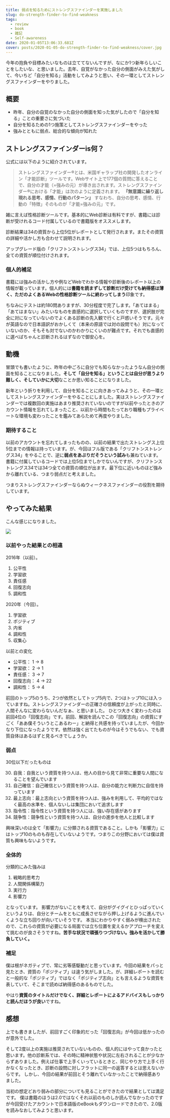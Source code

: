 ```yaml
---
title: 弱点を知るためにストレングスファインダーを実施しました
slug: do-strength-finder-to-find-weakness
tags:
  - review
  - book
  - 雑記
  - Self-awareness
date: 2020-01-05T13:06:33.681Z
cover: posts/2020-01-05-do-strength-finder-to-find-weakness/cover.jpg
---
```

今年の抱負や目標みたいなものは立ててないんですが、なにか1つ新年らしいことをしたいな、と思いました。去年、自覚がなかった自分の側面がみえた気がして、今いちど「自分を知る」活動をしてみようと思い、その一環としてストレングスファインダーをやりました。

## 概要
+ 昨年、自分の自覚のなかった自分の側面を知った気がしたので「自分を知る」ことの重要さに気づいた
+ 自分を知るための1つ施策としてストレングスファインダーをやった
+ 強みとともに弱点、総合的な傾向が知れた

## ストレングスファインダーis何？
公式には以下のように紹介されています。

> ストレングスファインダー®とは、米国ギャラップ社の開発したオンライン「才能診断」ツールです。Webサイト上で177個の質問に答えることで、自分の才能（=強みの元）が導き出されます。ストレングスファインダー®における「才能」は次のように定義されます。
> **『無意識に繰り返し現れる思考、感情、行動のパターン』**
> すなわち、自分の思考、感情、行動の「特徴」そのものが「才能=強みの元」です。

雑に言えば性格診断ツールです。基本的にWeb診断は有料ですが、書籍には診断が受けれるコード付属しているので書籍版をオススメします。

<AdCard asin="4532321433" title="さあ、才能(じぶん)に目覚めよう 新版 ストレングス・ファインダー2.0" image-url="https://images-na.ssl-images-amazon.com/images/I/51OhfvU3y1L._SX336_BO1,204,203,200_.jpg" date="2020-01-05" searchWords="さあ、才能(じぶん)に目覚めよう 新版 ストレングス・ファインダー2.0" />

診断結果は34の資質から上位5位がレポートとして発行されます。またその資質の詳細や活かし方も合わせて説明されます。

アップグレード版の「クリフトンストレングス34」では、上位5つはもちろん、全ての資質が順位付けされます。

### 個人的補足
書籍には強みの活かし方や例などWebでわかる情報や診断後のレポート以上の情報が載っています。個人的には**書籍を読まずして診断だけ受けても納得感は薄く、ただのよくあるWebの性格診断ツールに終わってしまう**印象です。

ちなみにテストは約180問ありますが、30分程度で完了します。「あてはまる」「あてはまない」みたいなものを直感的に選択していくものですが、選択肢が完全に対になっていないのでよくある診断の先入観で行くと戸惑いそうです。元々が英語なので日本語訳がおかしくて（本来の原語では対の設問でも）対になっていないのか、そもそも対でないのかわかりにくいのが難点です。それでも直感的に選べばちゃんと診断されるはずなので御安心を。

## 動機
冒頭でも書いたように、昨年の中ごろに自分でも知らなかったようなん自分の側面を知ることになりました。**そして「自分を知る」ということは自分が思うより難しく、そしていかに大切**なことか思い知ることになりました。

新年という折りを利用して、自分を知ることに向きあってみようと、その一環としてストレングスファインダーをやることにしました。実はストレングスファインダーでは複数回の実施はあまり推奨されていないのですが以前やったときのアカウント情報を忘れてしまったこと、以前から時間もたっており職種もプライベートな環境も変わったことを鑑みてあらためて再度やりました。

### 期待すること
以前のアカウントを忘れてしまったものの、以前の結果で出たストレングス上位5位までの情報は持っています。が、今回はフル版である「クリフトンストレングス34」をやることで、逆に**弱点をあぶりだそうという試み**も兼ねています。書籍に付属しているコードでは上位5位までしかでないんですが、クリフトンストレングス34では34つ全ての資質の順位が出ます。最下位に近いものほど強みから離れている、つまり弱点だと考えました。

つまりストレングスファインダーならぬウィークネスファインダーの役割を期待しています。

## やってみた結果
こんな感じになりました。

![](https://lh3.googleusercontent.com/sRQ1P_lqthqpy4XlFjcPocaAcZ8pQGk-QsgecllqFG-jyXHwNN3ZdJ7E8a6h5-hlH4UJt-360hTf0apZIrTNweV4s3jNhR3cQEQmQoyGQfGo03iNj0J21USIZKn_PUWcvL5D7g1iY5g0aumfoxQiy6VyaV4zoEMAc9gOs8L68PhRuurWL2hQFn7XoFRLAl5KYVATXYq16IVhUsxuT0uk7nlfkSoinRCSJGyj7g3by4zWdV9LSffR7tRtRW9KFtD9Zg65jeOBBYHEMwDFZ0thNNZjSO3zVm-oYHoxRKMx0pNtkeDl2LDkz93oPz0MLxNmpy4R2JvtFImlDH37NFQZk6ALP1eGFGNGoLEjuMaxsJPL4SSJwTTDUIeoF_M7Gk7Hpr8prGrKkKqktmlfUc3fYVwqvqekImekjpee4XNQj-P3EtrCyBWtPkm5WcgV4H5ImN0xD-sDrgRM8cTHGEMIuSlAnvJ3sOJZcXqnwa1ITO8632azIkKocwc65v6oZ1BNbqbILYdn_rhPtREtlLRzYDdaRPBP4uKT4NCVyVQeEeDthr7a-mRZXtzljQTvURfv54JGmGT7qI2WOQ-SbW_s6EwRgNTly1ylayCsOEuYremm-Tyalv3onnM9JmML5t189LNM9r_PoIHTJnzyNV3tW6_ICKkqf38N1S9OkOTPZtrrFWYfs9a3cfaaTnYkb1pBENgScPDoiLvfyCdCim1xjYFyMpBpzJBIHU-G4lt74wt8eZQ=w1680-h1332-no)

### 以前やった結果との相違
2016年（以前）。
1. 公平性
2. 学習欲
3. 責任感
4. 回復志向
5. 調和性

2020年（今回）。
1. 学習欲
2. ポジティブ
3. 内省
4. 調和性
5. 収集心

以前との変化
+ 公平性： 1 → 8
+ 学習欲： 2 → 1
+ 責任感： 3 → 7
+ 回復志向： 4 → 22
+ 調和性： 5 → 4

前回のトップ5のうち、2つが依然としてトップ5内で、2つはトップ10には入っていますね。ストレングスファインダーの正確さの信頼度が上がったと同時に、人間そんなに変わらないんだなぁ、と思いました。
ひとつ大きく変わったのは前回4位の「回復志向」です。前回、解説を読んでこの「回復志向」の資質にすごく「ああ僕そういうとこあるわー」と納得と共感を持っていましたが、今回かなり下位になったようです。依然は強く出てたものが今はそうでもない、でも資質自体はあるはずと見るべきでしょうか。

### 弱点
30位以下だったものは

30. 自我：自我という資質を持つ人は、他人の目から見て非常に重要な人間になることを望んでいます
31. 自己確信：自己確信という資質を持つ人は、自分の能力と判断力に自信を持っています
32. 最上志向：最上志向という資質を持つ人は、強みを利用して、平均的ではなく最高の水準を、個人ないしは集団において追求します
33. 指令性：指令性という資質を持つ人には、強い存在感があります
34. 競争性：競争性という資質を持つ人は、自分の進歩を他人と比較します

興味深いのは全て「影響力」に分類される資質であること。しかも「影響力」にはトップ10のものも存在していないようです。つまりこの分野においては僕は資質も興味もないようです。

### 全体的
分類的にみた強みは

1. 戦略的思考力
2. 人間関係構築力
3. 実行力
4. 影響力

となっています。
影響力がないことを考えて、自分がグイグイとひっぱっていくというよりは、自分とチームをともに成長させながら押し上げるように進んでいくような立ち回りが向いていそうです。
本当にわかりやすく弱みが検出されたので、これらの資質が必要になる局面では立ち位置を変えるかアプローチを変えて挑むのが良さそうですね。**苦手な状況で頑張りつづけない。強みを活かして勝負していく。**

### 補足
僕は根がネガティブで、常に劣等感駆動だと思っています。今回の結果をパっと見たとき、資質の「ポジティブ」は違う気がしました。が、詳細レポートを読むと一般的な「ポジティブ」ではなく「ポジティブ志向」とも言えるような資質を表していて、そこまで読めば納得感のあるものでした。

やはり**資質のタイトルだけでなく、詳細とレポートによるアドバイスもしっかりと読んだほうが良い**ですね。

## 感想
上でも書きましたが、前回すごく印象的だった「回復志向」が今回は低かったのが意外でした。

そして2度以上の実施は推奨されていないものの、個人的にはやって良かったと思います。他の診断系では、その時に精神状態や状況に左右されることが少なからずありました。例えば仕事で上手くいっているときと、同じやり方で上手く行かなくなったとき、診断の設問に対しフラットに同一の返答するとは思えないからです。
しかし、今回の結果が前回とそう離れていなかったことで納得感ありました。

当初の想定どおり弱みの部分についても見ることができたので結果としては満足です。
僕は書籍のほうは2.0ではなくそれ以前のものしか読んでなかったのですが今回受けたアカウントで日本語版のeBookもダウンロードできたので、2.0版を読みなおしてみようと思います。

